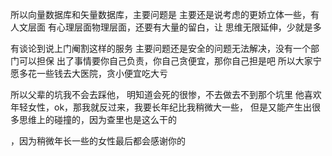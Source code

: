 所以向量数据库和矢量数据库，主要问题是
主要还是说考虑的更娇立体一些，有人文层面
有心理层面物理层面，还要有大量的留白，让
思维无限延伸，少就是多

有谈论到说上门阉割这样的服务
主要问题还是安全的问题无法解决，没有一个部门可以担保
出了事情要你自己负责，你自己贪便宜，那你自己担是吧
所以大家宁愿多花一些钱去大医院，贪小便宜吃大亏

所以父辈的坑我不会去踩他，
明知道会死的很惨，不去做去不到那个坑里
他喜欢年轻女性，ok，那我就反过来，我要长年纪比我稍微大一些，
但是又能产生出很多思维上的碰撞的，因为查里也是这么干的


，因为稍微年长一些的女性最后都会感谢你的

